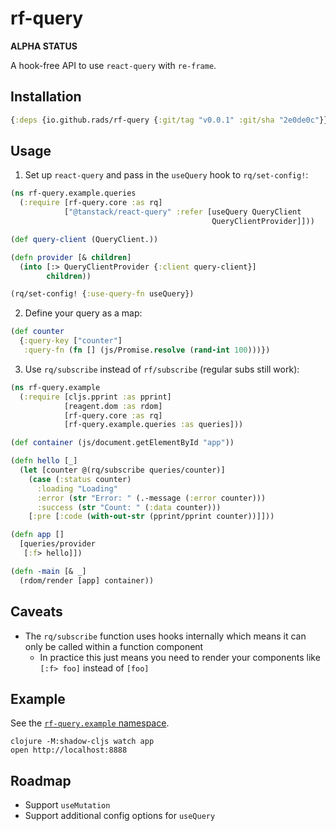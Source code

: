 # rf-query

**ALPHA STATUS**

A hook-free API to use `react-query` with `re-frame`.

## Installation

```clojure
{:deps {io.github.rads/rf-query {:git/tag "v0.0.1" :git/sha "2e0de0c"}}}
```

## Usage

1. Set up `react-query` and pass in the `useQuery` hook to `rq/set-config!`:

```clojure
(ns rf-query.example.queries
  (:require [rf-query.core :as rq]
            ["@tanstack/react-query" :refer [useQuery QueryClient
                                             QueryClientProvider]]))

(def query-client (QueryClient.))

(defn provider [& children]
  (into [:> QueryClientProvider {:client query-client}]
        children))

(rq/set-config! {:use-query-fn useQuery})
```

2. Define your query as a map:

```clojure
(def counter
  {:query-key ["counter"]
   :query-fn (fn [] (js/Promise.resolve (rand-int 100)))})
```

3. Use `rq/subscribe` instead of `rf/subscribe` (regular subs still work):

```clojure
(ns rf-query.example
  (:require [cljs.pprint :as pprint]
            [reagent.dom :as rdom]
            [rf-query.core :as rq]
            [rf-query.example.queries :as queries]))

(def container (js/document.getElementById "app"))

(defn hello [_]
  (let [counter @(rq/subscribe queries/counter)]
    (case (:status counter)
      :loading "Loading"
      :error (str "Error: " (.-message (:error counter)))
      :success (str "Count: " (:data counter)))
    [:pre [:code (with-out-str (pprint/pprint counter))]]))

(defn app []
  [queries/provider
   [:f> hello]])

(defn -main [& _]
  (rdom/render [app] container))
```

## Caveats

- The `rq/subscribe` function uses hooks internally which means it can only be called within a function component
  - In practice this just means you need to render your components like `[:f> foo]` instead of `[foo]`

## Example

See the [`rf-query.example` namespace](https://github.com/rads/rf-query/tree/main/src/rf_query/example).

```shell
clojure -M:shadow-cljs watch app
open http://localhost:8888
```

## Roadmap

- Support `useMutation`
- Support additional config options for `useQuery`

